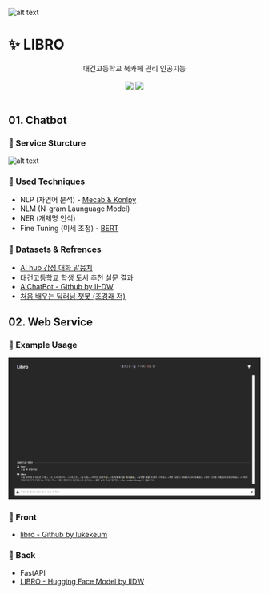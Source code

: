 
![alt text](https://github.com/II-DW/LIBRO/blob/main/LOGO/LIBRO.png?raw=true)

# ✨ LIBRO

<div align="center">
<span>대건고등학교 북카페 관리 인공지능</span> <br/> <br/>
<img src="https://img.shields.io/badge/Python-white?style=flat&logo=Python&logoColor=blue"/> 
<img src="https://img.shields.io/badge/Pytorch-white?style=flat&logo=Pytorch&logoColor=#EE4C2"/> 
</div>
<br>

## 01. Chatbot
### 📌 Service Sturcture

![alt text](https://github.com/II-DW/LIBRO/blob/main/LOGO/chatbot_model_structure.png?raw=true)

### 📌 Used Techniques

- NLP (자연어 분석) - [Mecab & Konlpy](https://pypi.org/project/python-mecab-ko/)
- NLM (N-gram Launguage Model)
- NER (개체명 인식)
- Fine Tuning (미세 조정) - [BERT](https://arxiv.org/abs/1810.04805)


### 📌 Datasets & Refrences

- [AI hub 감성 대화 말뭉치](https://aihub.or.kr/aihubdata/data/view.do?currMenu=115&topMenu=100&aihubDataSe=realm&dataSetSn=86)
- 대건고등학교 학생 도서 추천 설문 결과
- [AiChatBot - Github by II-DW](https://github.com/II-DW/AiChatBot)
- [처음 배우는 딥러닝 챗봇 (조경래 저)](http://www.yes24.com/Product/Goods/94462359)

## 02. Web Service

### 📌 Example Usage

![alt text](./LOGO/exampleuse.png)

### 📌 Front

- [libro - Github by lukekeum](https://github.com/lukekeum/libro)

### 📌 Back

- FastAPI
- [LIBRO - Hugging Face Model by IIDW](https://huggingface.co/IIDW/LIBRO)






